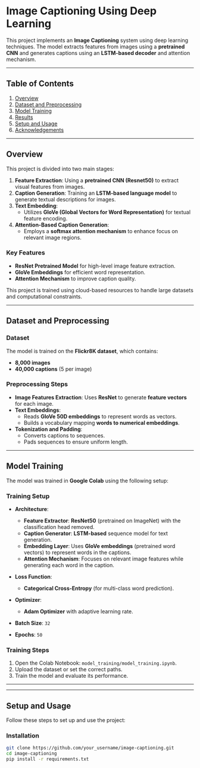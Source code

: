 # **Image Captioning Using Deep Learning**

This project implements an **Image Captioning** system using deep learning techniques. The model extracts features from images using a **pretrained CNN** and generates captions using an **LSTM-based decoder** and attention mechanism.

---

## **Table of Contents**
1. [Overview](#overview)
2. [Dataset and Preprocessing](#dataset-and-preprocessing)
3. [Model Training](#model-training)
4. [Results](#results)
5. [Setup and Usage](#setup-and-usage)
6. [Acknowledgements](#acknowledgements)

---

## **Overview**

This project is divided into two main stages:

1. **Feature Extraction**: Using a **pretrained CNN (Resnet50)** to extract visual features from images.
2. **Caption Generation**: Training an **LSTM-based language model** to generate textual descriptions for images.
3. **Text Embedding**:  
   - Utilizes **GloVe (Global Vectors for Word Representation)** for textual feature encoding.  
4. **Attention-Based Caption Generation**:  
   - Employs a **softmax attention mechanism** to enhance focus on relevant image regions.

### **Key Features**
- **ResNet Pretrained Model** for high-level image feature extraction.  
- **GloVe Embeddings** for efficient word representation.  
- **Attention Mechanism** to improve caption quality.  

This project is trained using cloud-based resources to handle large datasets and computational constraints.

---

## **Dataset and Preprocessing**

### **Dataset**
The model is trained on the **Flickr8K dataset**, which contains:
- **8,000 images**
- **40,000 captions** (5 per image)

### **Preprocessing Steps**
- **Image Features Extraction**: Uses **ResNet** to generate **feature vectors** for each image.  
- **Text Embeddings**:  
  - Reads **GloVe 50D embeddings** to represent words as vectors.  
  - Builds a vocabulary mapping **words to numerical embeddings**.  
- **Tokenization and Padding**:  
  - Converts captions to sequences.  
  - Pads sequences to ensure uniform length.
---

## **Model Training**

The model was trained in **Google Colab** using the following setup:

### **Training Setup**
- **Architecture**:
  - **Feature Extractor**: **ResNet50** (pretrained on ImageNet) with the classification head removed.
  - **Caption Generator**: **LSTM-based** sequence model for text generation.
  - **Embedding Layer**: Uses **GloVe embeddings** (pretrained word vectors) to represent words in the captions.
  - **Attention Mechanism**: Focuses on relevant image features while generating each word in the caption.
  
- **Loss Function**:  
  - **Categorical Cross-Entropy** (for multi-class word prediction).  

- **Optimizer**:  
  - **Adam Optimizer** with adaptive learning rate.  

- **Batch Size**: `32`  
- **Epochs**: `50`  



### **Training Steps**
1. Open the Colab Notebook: `model_training/model_training.ipynb`.
2. Upload the dataset or set the correct paths.
3. Train the model and evaluate its performance.

---



---

## **Setup and Usage**

Follow these steps to set up and use the project:

### **Installation**
```bash
git clone https://github.com/your_username/image-captioning.git
cd image-captioning
pip install -r requirements.txt
